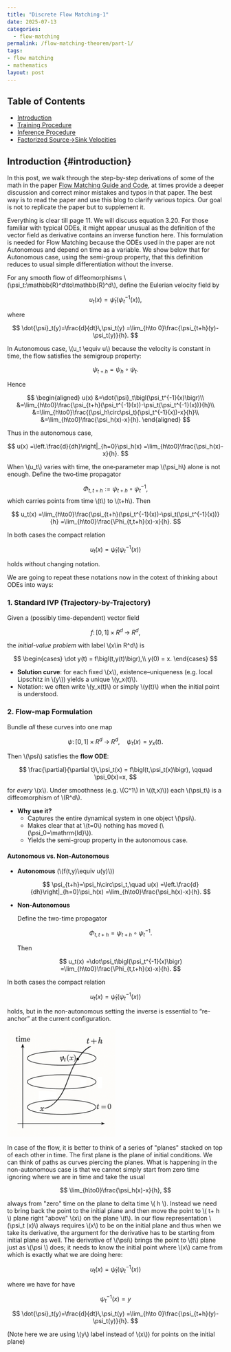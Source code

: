 ```yaml
---
title: "Discrete Flow Matching-1"
date: 2025-07-13
categories:
  - flow-matching
permalink: /flow-matching-theorem/part-1/    
tags:
- flow matching 
- mathematics
layout: post
---
```




<!-- Load MathJax so LaTeX renders in GitHub Pages without touching layouts -->
<script>
  window.MathJax = {
    tex: {
      inlineMath: [['\\(','\\)'], ['\\[','\\]']]
    }
  };
</script>
<script src="https://cdn.jsdelivr.net/npm/mathjax@3/es5/tex-mml-chtml.js"></script>


## Table of Contents
- [Introduction](#introduction)
- [Training Procedure](#training-procedure)
- [Inference Procedure](#inference-procedure)
- [Factorized Source→Sink Velocities](#factorized-source-sink-velocities)




## Introduction {#introduction} 

In this post, we walk through the step-by-step derivations of some of the math in the 
paper [ Flow Matching Guide and Code](https://arxiv.org/pdf/2412.06264), at times provide a deeper discussion and correct minor mistakes and typos in that paper. The best way is to read the paper and use this blog to clarify various topics. Our goal is not to replicate the paper but to supplement it. 

Everything is clear till page 11. We will discuss equation 3.20. For those familiar with typical ODEs, it might appear unusual as the definition of the vector field as derivative contains an inverse function here. This formulation is needed for Flow Matching because the ODEs used in the paper are not Autonomous and depend on time as a variable. We show below that for Autonomous case, using the semi-group property, that this definition reduces to usual simple differentiation without the inverse.



For any smooth flow of diffeomorphisms \\(\psi_t:\mathbb{R}^d\to\mathbb{R}^d\\), define the Eulerian velocity field by

$$
u_t(x)=\dot{\psi}_t\bigl(\psi_t^{-1}(x)\bigr),
$$

where

$$
\dot{\psi}_t(y)=\frac{d}{dt}\,\psi_t(y)
=\lim_{h\to 0}\frac{\psi_{t+h}(y)-\psi_t(y)}{h}.
$$

In Autonomous case, \\(u_t \equiv u\\) because the velocity is constant in time, the flow satisfies the semigroup property:

$$
\psi_{t+h}=\psi_h\circ\psi_t.
$$

Hence

$$
\begin{aligned}
u(x)
&=\dot{\psi}_t\bigl(\psi_t^{-1}(x)\bigr)\\
&=\lim_{h\to0}\frac{\psi_{t+h}(\psi_t^{-1}(x))-\psi_t(\psi_t^{-1}(x))}{h}\\
&=\lim_{h\to0}\frac{(\psi_h\circ\psi_t)(\psi_t^{-1}(x))-x}{h}\\
&=\lim_{h\to0}\frac{\psi_h(x)-x}{h}.
\end{aligned}
$$

Thus in the autonomous case,

$$
u(x)
=\left.\frac{d}{dh}\right|_{h=0}\psi_h(x)
=\lim_{h\to0}\frac{\psi_h(x)-x}{h}.
$$


When \\(u_t\\) varies with time, the one‐parameter map \\(\psi_h\\) alone is not enough. Define the two‐time propagator

$$
\Phi_{t,t+h}:=\psi_{t+h}\circ\psi_t^{-1},
$$
which carries points from time \\(t\\) to \\(t+h\\). Then

$$
u_t(x)
=\lim_{h\to0}\frac{\psi_{t+h}(\psi_t^{-1}(x))-\psi_t(\psi_t^{-1}(x))}{h}
=\lim_{h\to0}\frac{\Phi_{t,t+h}(x)-x}{h}.
$$



In both cases the compact relation

$$
u_t(x)=\dot{\psi}_t\bigl(\psi_t^{-1}(x)\bigr)
$$

holds without changing notation.


We are going to repeat these notations now in the cotext of thinking about ODEs into ways:

### 1. Standard IVP (Trajectory-by-Trajectory)

Given a (possibly time-dependent) vector field  

$$
f\colon [0,1]\times R^d\;\to\; R^d,
$$  

the *initial-value problem* with label \\(x\in R^d\\) is  

$$
\begin{cases}
\dot y(t) = f\bigl(t,y(t)\bigr),\\
y(0) = x.
\end{cases}
$$  

- **Solution curve**: for each fixed \\(x\\), existence–uniqueness (e.g. local Lipschitz in \\(y\\)) yields a unique \\(y_x(t)\\).  
- Notation: we often write \\(y_x(t)\\) or simply \\(y(t)\\) when the initial point is understood.

### 2. Flow-map Formulation

Bundle *all* these curves into one map  

$$
\psi\colon [0,1]\times R^d\;\longrightarrow\; R^d,
\quad
\psi_t(x) = y_x(t).
$$  

Then \\(\psi\\) satisfies the **flow ODE**:  

$$
\frac{\partial}{\partial t}\,\psi_t(x)
= f\bigl(t,\psi_t(x)\bigr),
\qquad
\psi_0(x)=x,
$$  

for *every* \\(x\\).  Under smoothness (e.g. \\(C^1\\) in \\((t,x)\\)) each \\(\psi_t\\) is a diffeomorphism of \\(R^d\\).

- **Why use it?**  
  - Captures the entire dynamical system in one object \\(\psi\\).  
  - Makes clear that at \\(t=0\\) nothing has moved (\\(\psi_0=\mathrm{Id}\\)).  
  - Yields the semi-group property in the autonomous case.

#### Autonomous vs. Non-Autonomous

- **Autonomous** (\\(f(t,y)\equiv u(y)\\))  

  $$
  \psi_{t+h}=\psi_h\circ\psi_t,\quad
  u(x)
  =\left.\frac{d}{dh}\right|_{h=0}\psi_h(x)
  =\lim_{h\to0}\frac{\psi_h(x)-x}{h}.
  $$  

- **Non-Autonomous**  

  Define the two-time propagator  

  $$
  \Phi_{t,t+h}=\psi_{t+h}\circ\psi_t^{-1}.
  $$  

  Then  

  $$
  u_t(x)
  =\dot\psi_t\bigl(\psi_t^{-1}(x)\bigr)
  =\lim_{h\to0}\frac{\Phi_{t,t+h}(x)-x}{h}.
  $$  

In both cases the compact relation  

$$
u_t(x)=\dot\psi_t\bigl(\psi_t^{-1}(x)\bigr)
$$  

holds, but in the non-autonomous setting the inverse is essential to “re-anchor” at the current configuration.



<img src="/images/planes.png"
     alt="Figure 1: Flow of diffeomorphisms over time"
     width="50%"
     style="height:auto;">

In case of the flow, it is better to think of a series of "planes" stacked on top of each other in time. The first plane is the plane of initial conditions. We can think of paths as curves piercing the planes. What is happening in the non-autonomous case is that we cannot simply start from zero time ignoring where we are in time and take the usual 

$$
 \lim_{h\to0}\frac{\psi_h(x)-x}{h},
$$ 


always from "zero" time on the plane to delta time \\( h \\). Instead we need to bring back the point to the initial plane and then move the point to \\( t+ h \\) plane right "above" \\(x\\) on the plane \\(t\\). In our flow representation \\(\psi_t (x)\\) always requires \\(x\\) to be on the 
initial plane and thus when we take its derivative, the argument for the derivative has to be starting from initial plane as well. The derivative of \\(\psi\\) brings the point to \\(t\\) plane just as \\(\psi \\) does; it needs to know the initial point where \\(x\\) came from which is exactly what we are doing here:

$$
u_t(x)=\dot{\psi}_t\bigl(\psi_t^{-1}(x)\bigr)
$$


where we have for have 

$$ \psi_t^{-1}(x) = y$$ 

$$
\dot{\psi}_t(y)=\frac{d}{dt}\,\psi_t(y)
=\lim_{h\to 0}\frac{\psi_{t+h}(y)-\psi_t(y)}{h}.
$$

(Note here we are using \\(y\\) label instead of \\(x\\)) for points on the initial plane)